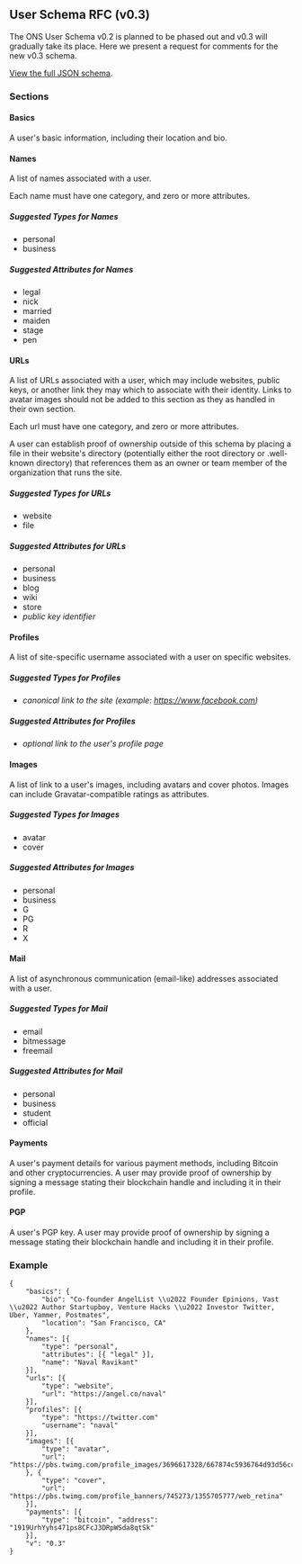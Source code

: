 ## User Schema RFC (v0.3)

The ONS User Schema v0.2 is planned to be phased out and v0.3 will gradually take its place. Here we present a request for comments for the new v0.3 schema.

[View the full JSON schema](/openspecs/userschema_rfc/schema.py).

### Sections

#### Basics

A user's basic information, including their location and bio.

#### Names

A list of names associated with a user.

Each name must have one category, and zero or more attributes.

##### Suggested Types for Names

* personal
* business

##### Suggested Attributes for Names

* legal
* nick
* married
* maiden
* stage
* pen

#### URLs

A list of URLs associated with a user, which may include websites, public keys, or another link they may which to associate with their identity. Links to avatar images should not be added to this section as they as handled in their own section.

Each url must have one category, and zero or more attributes.

A user can establish proof of ownership outside of this schema by placing a file in their website's directory (potentially either the root directory or .well-known directory) that references them as an owner or team member of the organization that runs the site.

##### Suggested Types for URLs

* website
* file

##### Suggested Attributes for URLs

* personal
* business
* blog
* wiki
* store
* *public key identifier*

#### Profiles

A list of site-specific username associated with a user on specific websites.

##### Suggested Types for Profiles

* *canonical link to the site (example: https://www.facebook.com)*

##### Suggested Attributes for Profiles

* *optional link to the user's profile page*

#### Images

A list of link to a user's images, including avatars and cover photos. Images can include Gravatar-compatible ratings as attributes.

##### Suggested Types for Images

* avatar
* cover

##### Suggested Attributes for Images

* personal
* business
* G
* PG
* R
* X

#### Mail

A list of asynchronous communication (email-like) addresses associated with a user.

##### Suggested Types for Mail

* email
* bitmessage
* freemail

##### Suggested Attributes for Mail

* personal
* business
* student
* official

#### Payments

A user's payment details for various payment methods, including Bitcoin and other cryptocurrencies. A user may provide proof of ownership by signing a message stating their blockchain handle and including it in their profile.

#### PGP

A user's PGP key. A user may provide proof of ownership by signing a message stating their blockchain handle and including it in their profile.

### Example
<pre><code>{
    "basics": {
        "bio": "Co-founder AngelList \\u2022 Founder Epinions, Vast \\u2022 Author Startupboy, Venture Hacks \\u2022 Investor Twitter, Uber, Yammer, Postmates", 
        "location": "San Francisco, CA"
    },
    "names": [{
        "type": "personal",
        "attributes": [{ "legal" }],
        "name": "Naval Ravikant"
    }],
    "urls": [{
        "type": "website",
        "url": "https://angel.co/naval"
    }],
    "profiles": [{
        "type": "https://twitter.com"
        "username": "naval"
    }],
    "images": [{
        "type": "avatar",
        "url": "https://pbs.twimg.com/profile_images/3696617328/667874c5936764d93d56ccc76a2bcc13.jpeg"
    }, {
        "type": "cover",
        "url": "https://pbs.twimg.com/profile_banners/745273/1355705777/web_retina"
    }],
    "payments": [{
        "type": "bitcoin", "address": "1919UrhYyhs471ps8CFcJ3DRpWSda8qtSk"
    }],
    "v": "0.3"
}</code></pre>
